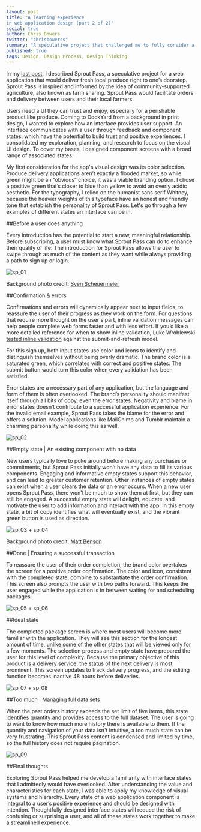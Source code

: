 ```yaml
---
layout: post
title: "A learning experience 
in web application design (part 2 of 2)"
social: true
author: Chris Bowers
twitter: "chrisbowerss"
summary: "A speculative project that challenged me to fully consider a range of interface states."
published: true
tags: Design, Design Process, Design Thinking
---
```


In my [last post](https://dockyard.com/blog/2016/03/11/a-learning-experience-in-web-application-design-part-1), I described Sprout Pass, a speculative project for a web application that would deliver fresh local produce right to one’s doorstep. Sprout Pass is inspired and informed by the idea of community-supported agriculture, also known as farm sharing. Sprout Pass would facilitate orders and delivery between users and their local farmers. 

Users need a UI they can trust and enjoy, especially for a perishable product like produce.  Coming to DockYard from a background in print design, I wanted to explore how an interface provides user support. An interface communicates with a user through feedback and component states, which have the potential to build trust and positive experiences. I consolidated my exploration, planning, and research to focus on the visual UI design. To cover my bases, I designed component screens with a broad range of associated states. 

My first consideration for the app's visual design was its color selection. Produce delivery applications aren’t exactly a flooded market, so while green might be an “obvious” choice, it was a viable branding option. I chose a positive green that’s closer to blue than yellow to avoid an overly acidic aesthetic. For the typography, I relied on the humanist sans serif Whitney, because the heavier weights of this typeface have an honest and friendly tone that establish the personality of Sprout Pass. Let's go through a few examples of different states an interface can be in. 

##Before a user does anything

Every introduction has the potential to start a new, meaningful relationship. Before subscribing, a user must know what Sprout Pass can do to enhance their quality of life. The introduction for Sprout Pass allows the user to swipe through as much of the content as they want while always providing a path to sign up or login. 

![sp_01](http://i.imgur.com/FtLpVfM.png)

Background photo credit: [Sven Scheuermeier](https://unsplash.com/photos/4R1YpmGO52I)

##Confirmation & errors

Confirmations and errors will dynamically appear next to input fields, to reassure the user of their progress as they work on the form. For questions that require more thought on the user's part, inline validation messages can help people complete web forms faster and with less effort. If you’d like a more detailed reference for when to show inline validation, Luke Wroblewski [tested inline validation](http://alistapart.com/article/inline-validation-in-web-forms) against the submit-and-refresh model. 

For this sign up, both input states use color and icons to identify and distinguish themselves without being overly dramatic. The brand color is a saturated green, which correlates with correct and positive states. The submit button would turn this color when every validation has been satisfied. 

Error states are a necessary part of any application, but the language and form of them is often overlooked. The brand’s personality should manifest itself through all bits of copy, even the error states. Negativity and blame in error states doesn’t contribute to a successful application experience. For the invalid email example, Sprout Pass takes the blame for the error and offers a solution. Model applications like MailChimp and Tumblr maintain a charming personality while doing this as well. 

![sp_02](http://i.imgur.com/duEZdAS.png)

##Empty state | An existing component with no data

New users typically love to poke around before making any purchases or commitments, but Sprout Pass initially won’t have any data to fill its various components. Engaging and informative empty states support this behavior, and can lead to greater customer retention. Other instances of empty states can exist when a user clears the data or an error occurs. When a new user opens Sprout Pass, there won’t be much to show them at first, but they can still be engaged.  A successful empty state will delight, educate, and motivate the user to add information and interact with the app. In this empty state, a bit of copy identifies what will eventually exist, and the vibrant green button is used as direction.

![sp_03 + sp_04](http://i.imgur.com/0v94ZqZ.png)

Background photo credit: [Matt Benson](https://unsplash.com/photos/rHbob_bEsSs)

##Done | Ensuring a successful transaction

To reassure the user of their order completion, the brand color overtakes the screen for a positive order confirmation. The color and icon, consistent with the completed state, combine to substantiate the order confirmation. This screen also prompts the user with two paths forward. This keeps the user engaged while the application is in between waiting for and scheduling packages.

![sp_05 + sp_06](http://i.imgur.com/wI2iN9u.png)

##Ideal state

The completed package screen is where most users will become more familiar with the application. They will see this section for the longest amount of time, unlike some of the other states that will be viewed only for a few moments. The selection process and empty state have prepared the user for this level of complexity. Because the primary objective of this product is a delivery service, the status of the next delivery is most prominent. This screen updates to track delivery progress, and the editing function becomes inactive 48 hours before deliveries. 

![sp_07 + sp_08](http://i.imgur.com/JUVj8sQ.png)

##Too much | Managing full data sets

When the past orders history exceeds the set limit of five items, this state identifies quantity and provides access to the full dataset. The user is going to want to know how much more history there is available to them.  If the quantity and navigation of your data isn't intuitive, a too much state can be very frustrating. This Sprout Pass content is condensed and limited by time, so the full history does not require pagination.

![sp_09](http://i.imgur.com/zyIrMiE.png)

##Final thoughts

Exploring Sprout Pass helped me develop a familiarity with interface states that I admittedly would have overlooked. After understanding the value and characteristics for each state, I was able to apply my knowledge of visual systems and hierarchy. Every state of a web application component is integral to a user’s positive experience and should be designed with intention. Thoughtfully designed interface states will reduce the risk of confusing or surprising a user, and all of these states work together to make a streamlined experience. 
